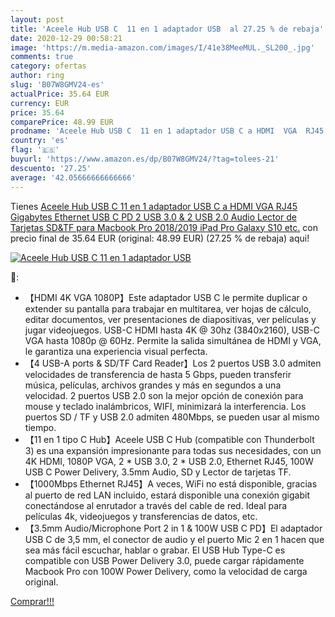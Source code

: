 ```yaml
---
layout: post
title: 'Aceele Hub USB C  11 en 1 adaptador USB  al 27.25 % de rebaja'
date: 2020-12-29 00:58:21
image: 'https://m.media-amazon.com/images/I/41e38MeeMUL._SL200_.jpg'
comments: true
category: ofertas
author: ring
slug: 'B07W8GMV24-es'
actualPrice: 35.64 EUR
currency: EUR
price: 35.64
comparePrice: 48.99 EUR
prodname: 'Aceele Hub USB C  11 en 1 adaptador USB C a HDMI  VGA  RJ45 Gigabytes Ethernet  USB C PD  2 USB 3.0 & 2 USB 2.0  Audio  Lector de Tarjetas SD&TF  para Macbook Pro 2018/2019  iPad Pro  Galaxy S10  etc.'
country: 'es'
flag: '🇪🇸'
buyurl: 'https://www.amazon.es/dp/B07W8GMV24/?tag=tolees-21'
descuento: '27.25'
average: '42.05666666666666'
---
```


Tienes [Aceele Hub USB C  11 en 1 adaptador USB C a HDMI  VGA  RJ45 Gigabytes Ethernet  USB C PD  2 USB 3.0 & 2 USB 2.0  Audio  Lector de Tarjetas SD&TF  para Macbook Pro 2018/2019  iPad Pro  Galaxy S10  etc.](https://www.amazon.es/dp/B07W8GMV24/?tag=tolees-21) con precio final de  35.64 EUR (original: 48.99 EUR) (27.25 %  de rebaja) aqui!

[![Aceele Hub USB C  11 en 1 adaptador USB ](https://m.media-amazon.com/images/I/41e38MeeMUL._SL200_.jpg)](https://www.amazon.es/dp/B07W8GMV24/?tag=tolees-21)

🔎:

- 【HDMI 4K VGA 1080P】Este adaptador USB C le permite duplicar o extender su pantalla para trabajar en multitarea, ver hojas de cálculo, editar documentos, ver presentaciones de diapositivas, ver películas y jugar videojuegos. USB-C HDMI hasta 4K @ 30hz (3840x2160), USB-C VGA hasta 1080p @ 60Hz. Permite la salida simultánea de HDMI y VGA, le garantiza una experiencia visual perfecta.
- 【4 USB-A ports & SD/TF Card Reader】Los 2 puertos USB 3.0 admiten velocidades de transferencia de hasta 5 Gbps, pueden transferir música, películas, archivos grandes y más en segundos a una velocidad. 2 puertos USB 2.0 son la mejor opción de conexión para mouse y teclado inalámbricos, WIFI, minimizará la interferencia. Los puertos SD / TF y USB 2.0 admiten 480Mbps, se pueden usar al mismo tiempo.
- 【11 en 1 tipo C Hub】Aceele USB C Hub (compatible con Thunderbolt 3) es una expansión impresionante para todas sus necesidades, con un 4K HDMI, 1080P VGA, 2 * USB 3.0, 2 * USB 2.0, Ethernet RJ45, 100W USB C Power Delivery, 3.5mm Audio, SD y Lector de tarjetas TF.
- 【1000Mbps Ethernet RJ45】A veces, WiFi no está disponible, gracias al puerto de red LAN incluido, estará disponible una conexión gigabit conectándose al enrutador a través del cable de red. Ideal para películas 4k, videojuegos y transferencias de datos, etc.
- 【3.5mm Audio/Microphone Port 2 in 1 & 100W USB C PD】El adaptador USB C de 3,5 mm, el conector de audio y el puerto Mic 2 en 1 hacen que sea más fácil escuchar, hablar o grabar. El USB Hub Type-C es compatible con USB Power Delivery 3.0, puede cargar rápidamente Macbook Pro con 100W Power Delivery, como la velocidad de carga original.

[Comprar!!!](https://www.amazon.es/dp/B07W8GMV24/?tag=tolees-21)
